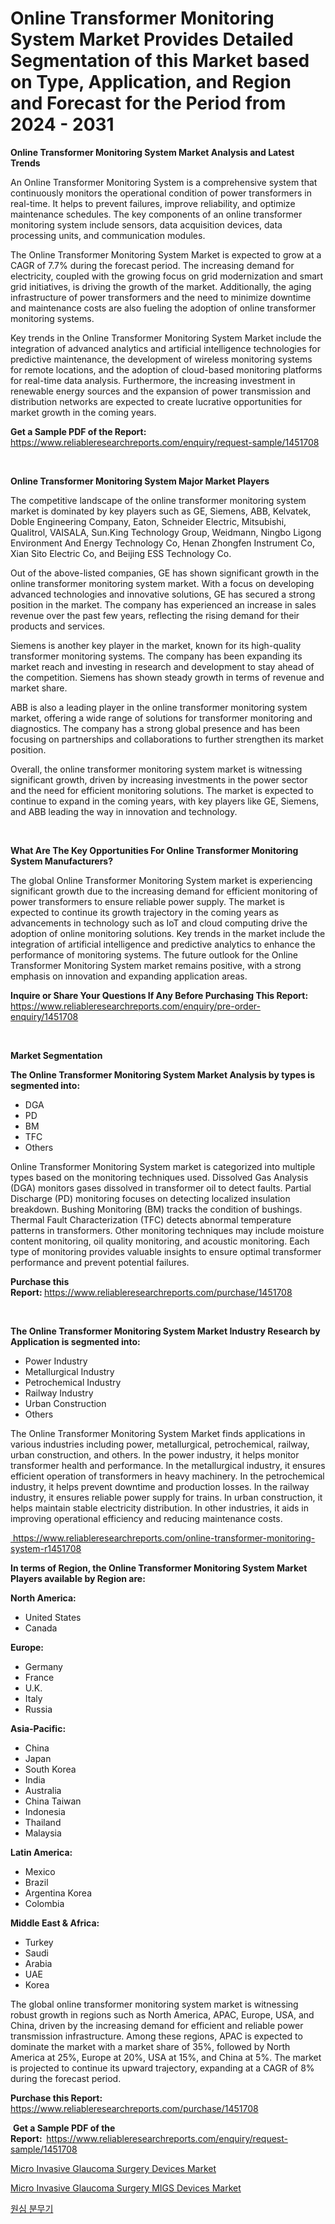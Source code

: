 <p><h1>Online Transformer Monitoring System Market Provides Detailed Segmentation of this Market based on Type, Application, and Region and Forecast for the Period from 2024 - 2031</h1></p><p><strong>Online Transformer Monitoring System Market Analysis and Latest Trends</strong></p>
<p><p>An Online Transformer Monitoring System is a comprehensive system that continuously monitors the operational condition of power transformers in real-time. It helps to prevent failures, improve reliability, and optimize maintenance schedules. The key components of an online transformer monitoring system include sensors, data acquisition devices, data processing units, and communication modules.</p><p>The Online Transformer Monitoring System Market is expected to grow at a CAGR of 7.7% during the forecast period. The increasing demand for electricity, coupled with the growing focus on grid modernization and smart grid initiatives, is driving the growth of the market. Additionally, the aging infrastructure of power transformers and the need to minimize downtime and maintenance costs are also fueling the adoption of online transformer monitoring systems.</p><p>Key trends in the Online Transformer Monitoring System Market include the integration of advanced analytics and artificial intelligence technologies for predictive maintenance, the development of wireless monitoring systems for remote locations, and the adoption of cloud-based monitoring platforms for real-time data analysis. Furthermore, the increasing investment in renewable energy sources and the expansion of power transmission and distribution networks are expected to create lucrative opportunities for market growth in the coming years.</p></p>
<p><strong>Get a Sample PDF of the Report:&nbsp;</strong> <a href="https://www.reliableresearchreports.com/enquiry/request-sample/1451708">https://www.reliableresearchreports.com/enquiry/request-sample/1451708</a></p>
<p>&nbsp;</p>
<p><strong>Online Transformer Monitoring System Major Market Players</strong></p>
<p><p>The competitive landscape of the online transformer monitoring system market is dominated by key players such as GE, Siemens, ABB, Kelvatek, Doble Engineering Company, Eaton, Schneider Electric, Mitsubishi, Qualitrol, VAISALA, Sun.King Technology Group, Weidmann, Ningbo Ligong Environment And Energy Technology Co, Henan Zhongfen Instrument Co, Xian Sito Electric Co, and Beijing ESS Technology Co.</p><p>Out of the above-listed companies, GE has shown significant growth in the online transformer monitoring system market. With a focus on developing advanced technologies and innovative solutions, GE has secured a strong position in the market. The company has experienced an increase in sales revenue over the past few years, reflecting the rising demand for their products and services.</p><p>Siemens is another key player in the market, known for its high-quality transformer monitoring systems. The company has been expanding its market reach and investing in research and development to stay ahead of the competition. Siemens has shown steady growth in terms of revenue and market share.</p><p>ABB is also a leading player in the online transformer monitoring system market, offering a wide range of solutions for transformer monitoring and diagnostics. The company has a strong global presence and has been focusing on partnerships and collaborations to further strengthen its market position.</p><p>Overall, the online transformer monitoring system market is witnessing significant growth, driven by increasing investments in the power sector and the need for efficient monitoring solutions. The market is expected to continue to expand in the coming years, with key players like GE, Siemens, and ABB leading the way in innovation and technology.</p></p>
<p>&nbsp;</p>
<p><strong>What Are The Key Opportunities For Online Transformer Monitoring System Manufacturers?</strong></p>
<p><p>The global Online Transformer Monitoring System market is experiencing significant growth due to the increasing demand for efficient monitoring of power transformers to ensure reliable power supply. The market is expected to continue its growth trajectory in the coming years as advancements in technology such as IoT and cloud computing drive the adoption of online monitoring solutions. Key trends in the market include the integration of artificial intelligence and predictive analytics to enhance the performance of monitoring systems. The future outlook for the Online Transformer Monitoring System market remains positive, with a strong emphasis on innovation and expanding application areas.</p></p>
<p><strong>Inquire or Share Your Questions If Any Before Purchasing This Report:</strong> <a href="https://www.reliableresearchreports.com/enquiry/pre-order-enquiry/1451708">https://www.reliableresearchreports.com/enquiry/pre-order-enquiry/1451708</a></p>
<p>&nbsp;</p>
<p><strong>Market Segmentation</strong></p>
<p><strong>The Online Transformer Monitoring System Market Analysis by types is segmented into:</strong></p>
<p><ul><li>DGA</li><li>PD</li><li>BM</li><li>TFC</li><li>Others</li></ul></p>
<p><p>Online Transformer Monitoring System market is categorized into multiple types based on the monitoring techniques used. Dissolved Gas Analysis (DGA) monitors gases dissolved in transformer oil to detect faults. Partial Discharge (PD) monitoring focuses on detecting localized insulation breakdown. Bushing Monitoring (BM) tracks the condition of bushings. Thermal Fault Characterization (TFC) detects abnormal temperature patterns in transformers. Other monitoring techniques may include moisture content monitoring, oil quality monitoring, and acoustic monitoring. Each type of monitoring provides valuable insights to ensure optimal transformer performance and prevent potential failures.</p></p>
<p><strong>Purchase this Report:&nbsp;</strong><a href="https://www.reliableresearchreports.com/purchase/1451708">https://www.reliableresearchreports.com/purchase/1451708</a></p>
<p>&nbsp;</p>
<p><strong>The Online Transformer Monitoring System Market Industry Research by Application is segmented into:</strong></p>
<p><ul><li>Power Industry</li><li>Metallurgical Industry</li><li>Petrochemical Industry</li><li>Railway Industry</li><li>Urban Construction</li><li>Others</li></ul></p>
<p><p>The Online Transformer Monitoring System Market finds applications in various industries including power, metallurgical, petrochemical, railway, urban construction, and others. In the power industry, it helps monitor transformer health and performance. In the metallurgical industry, it ensures efficient operation of transformers in heavy machinery. In the petrochemical industry, it helps prevent downtime and production losses. In the railway industry, it ensures reliable power supply for trains. In urban construction, it helps maintain stable electricity distribution. In other industries, it aids in improving operational efficiency and reducing maintenance costs.</p></p>
<p><a href="https://www.reliableresearchreports.com/online-transformer-monitoring-system-r1451708">&nbsp;https://www.reliableresearchreports.com/online-transformer-monitoring-system-r1451708</a></p>
<p><strong>In terms of Region, the Online Transformer Monitoring System Market Players available by Region are:</strong></p>
<p>
    <p> <strong> North America: </strong>
        <ul>
            <li>United States</li>
            <li>Canada</li>
        </ul>
        </p> 
    <p> <strong> Europe: </strong>
        <ul>
            <li>Germany</li>
            <li>France</li>
            <li>U.K.</li>
            <li>Italy</li>
            <li>Russia</li>
        </ul>
        </p> 
    <p> <strong> Asia-Pacific: </strong>
        <ul>
            <li>China</li>
            <li>Japan</li>
            <li>South Korea</li>
            <li>India</li>
            <li>Australia</li>
            <li>China Taiwan</li>
            <li>Indonesia</li>
            <li>Thailand</li>
            <li>Malaysia</li>
        </ul>
        </p> 
    <p> <strong> Latin America: </strong>
        <ul>
            <li>Mexico</li>
            <li>Brazil</li>
            <li>Argentina Korea</li>
            <li>Colombia</li>
        </ul>
        </p> 
    <p> <strong> Middle East & Africa: </strong>
        <ul>
            <li>Turkey</li>
            <li>Saudi</li>
            <li>Arabia</li>
            <li>UAE</li>
            <li>Korea</li>
        </ul>
    </p>
    </p>
<p><p>The global online transformer monitoring system market is witnessing robust growth in regions such as North America, APAC, Europe, USA, and China, driven by the increasing demand for efficient and reliable power transmission infrastructure. Among these regions, APAC is expected to dominate the market with a market share of 35%, followed by North America at 25%, Europe at 20%, USA at 15%, and China at 5%. The market is projected to continue its upward trajectory, expanding at a CAGR of 8% during the forecast period.</p></p>
<p><strong>Purchase this Report: </strong><a href="https://www.reliableresearchreports.com/purchase/1451708">https://www.reliableresearchreports.com/purchase/1451708</a></p>
<p>&nbsp;<strong>Get a Sample PDF of the Report:&nbsp;&nbsp;</strong><a href="https://www.reliableresearchreports.com/enquiry/request-sample/1451708">https://www.reliableresearchreports.com/enquiry/request-sample/1451708</a></p>
<p><strong></strong></p>
<p><p><a href="https://www.linkedin.com/pulse/micro-invasive-glaucoma-surgery-devices-market-trends-ie3pe?trackingId=%2FUOEYpeIqxedjB2xzYGukQ%3D%3D">Micro Invasive Glaucoma Surgery Devices Market</a></p><p><a href="https://www.linkedin.com/pulse/micro-invasive-glaucoma-surgery-migs-devices-market-size-outlook-ru5je?trackingId=hadAxN6QzPJFGJq9syeXMQ%3D%3D">Micro Invasive Glaucoma Surgery MIGS Devices Market</a></p><p><a href="https://medium.com/@dessierohan2023/%EC%9B%90%EC%8B%AC-%EB%B6%84%EB%AC%B4%EA%B8%B0-%EC%8B%9C%EC%9E%A5-%EC%8B%9C%EC%9E%A5-%EC%A0%90%EC%9C%A0%EC%9C%A8-%EC%8B%9C%EC%9E%A5-%EB%8F%99%ED%96%A5-%EB%B0%8F-%EB%AF%B8%EB%9E%98-%EC%84%B1%EC%9E%A5-%ED%83%90%EC%83%89-f1669a3bc641">원심 분무기</a></p></p>